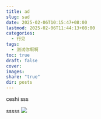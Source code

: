 ```yaml
---
title: ad
slug: sad
date: 2025-02-06T10:15:47+08:00
lastmod: 2025-02-06T11:44:13+08:00
categories:
  - 行见
tags:
  - 测试你啊啊
toc: true
draft: false
cover: 
images: 
share: "true"
dir: posts
---
```

ceshi sss


<!--more-->

sssss
![](/images/file-20250206102536176.png)